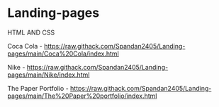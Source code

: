 # Landing-pages
HTML AND CSS

Coca Cola - https://raw.githack.com/Spandan2405/Landing-pages/main/Coca%20Cola/index.html

Nike - https://raw.githack.com/Spandan2405/Landing-pages/main/Nike/index.html

The Paper Portfolio - https://raw.githack.com/Spandan2405/Landing-pages/main/The%20Paper%20portfolio/index.html
